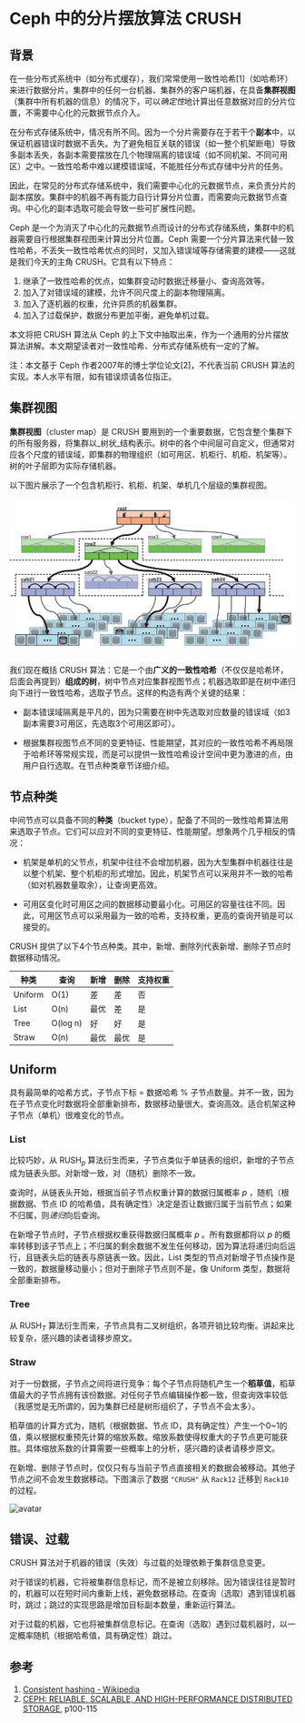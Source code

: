 # Ceph 中的分片摆放算法 CRUSH

## 背景

在一些分布式系统中（如分布式缓存），我们常常使用一致性哈希[1]（如哈希环）来进行数据分片。集群中的任何一台机器、集群外的客户端机器，在具备**集群视图**（集群中所有机器的信息）的情况下，可以*确定性*地计算出任意数据对应的分片位置，不需要中心化的元数据节点介入。

在分布式存储系统中，情况有所不同。因为一个分片需要存在于若干个**副本**中，以保证机器错误时数据不丢失。为了避免相互关联的错误（如一整个机架断电）导致多副本丢失，各副本需要摆放在几个物理隔离的错误域（如不同机架、不同可用区）之中。一致性哈希中难以建模错误域，不能胜任分布式存储中分片的任务。

因此，在常见的分布式存储系统中，我们需要中心化的元数据节点，来负责分片的副本摆放。集群中的机器不再有能力自行计算分片位置，而需要向元数据节点查询。中心化的副本选取可能会导致一些可扩展性问题。

Ceph 是一个为消灭了中心化的元数据节点而设计的分布式存储系统，集群中的机器需要自行根据集群视图来计算出分片位置。Ceph 需要一个分片算法来代替一致性哈希，不丢失一致性哈希优点的同时，又加入错误域等存储需要的建模——这就是我们今天的主角 CRUSH。它具有以下特点：

1. 继承了一致性哈希的优点，如集群变动时数据迁移量小、查询高效等。
2. 加入了对错误域的建模，允许不同尺度上的副本物理隔离。
3. 加入了逐机器的权重，允许异质的机器集群。
4. 加入了过载保护，数据分布更加平衡，避免单机过载。

本文将把 CRUSH 算法从 Ceph 的上下文中抽取出来，作为一个通用的分片摆放算法讲解。本文期望读者对一致性哈希、分布式存储系统有一定的了解。

注：本文基于 Ceph 作者2007年的博士学位论文[2]，不代表当前 CRUSH 算法的实现。本人水平有限，如有错误烦请各位指正。

## 集群视图

**集群视图**（cluster map）是 CRUSH 要用到的一个重要数据，它包含整个集群下的所有服务器，将集群以_树状_结构表示。树中的各个中间层可自定义，但通常对应各个尺度的错误域，即集群的物理组织（如可用区、机柜行、机柜、机架等）。树的叶子层即为实际存储机器。

以下图片展示了一个包含机柜行、机柜、机架、单机几个层级的集群视图。

![avatar](./cluster_map.png)

我们现在概括 CRUSH 算法：它是一个由**广义的一致性哈希**（不仅仅是哈希环，后面会再提到）**组成的树**，树中节点对应集群视图节点；机器选取即是在树中递归向下进行一致性哈希，选取子节点。这样的构造有两个关键的结果：

- 副本错误域隔离是平凡的，因为只需要在树中先选取对应数量的错误域（如3副本需要3可用区，先选取3个可用区即可）。

- 根据集群视图节点不同的变更特征、性能期望，其对应的一致性哈希不再局限于哈希环等常规实现，而是可以提供一致性哈希设计空间中更为激进的点，由用户自行选取。在节点种类章节详细介绍。

## 节点种类

中间节点可以具备不同的**种类**（bucket type），配备了不同的一致性哈希算法用来选取子节点。它们可以应对不同的变更特征、性能期望。想象两个几乎相反的情况：

- 机架是单机的父节点，机架中往往不会增加机器，因为大型集群中机器往往是以整个机架、整个机柜的形式增加。因此，机架节点可以采用并不一致的哈希（如对机器数量取余），让查询更高效。

- 可用区变化时可用区之间的数据移动要最小化。可用区的容量往往不同。因此，可用区节点可以采用最为一致的哈希，支持权重，更高的查询开销是可以接受的。

CRUSH 提供了以下4个节点种类。其中，新增、删除列代表新增、删除子节点时数据移动情况。

| 种类    | 查询     | 新增 | 删除 | 支持权重 |
| ------- | -------- | ---- | ---- | -------- |
| Uniform | O(1)     | 差   | 差   | 否       |
| List    | O(n)     | 最优 | 差   | 是       |
| Tree    | O(log n) | 好   | 好   | 是       |
| Straw   | O(n)     | 最优 | 最优 | 是       |

## Uniform

具有最简单的哈希方式，子节点下标 = 数据哈希 % 子节点数量。并不一致，因为在子节点变化时数据将全部重新排布，数据移动量很大。查询高效。适合机架这种子节点（单机）很难变化的节点。

### List

比较巧妙，从 $\text{RUSH}_p$ 算法衍生而来，子节点类似于单链表的组织，新增的子节点成为链表头部。对新增一致，对（随机）删除不一致。

查询时，从链表头开始，根据当前子节点权重计算的数据归属概率 $p$ ，随机（根据数据、节点 ID 的哈希值，具有确定性）决定是否让数据归属于当前节点；如果不归属，则*递归*向后查询。

在新增子节点时，子节点根据权重获得数据归属概率 $p$ 。所有数据都将以 $p$ 的概率转移到该子节点上；不归属的剩余数据不发生任何移动，因为算法将递归向后运行，且链表头后的链表与原链表一致。因此，List 类型的节点对新增子节点操作是一致的，数据量移动量小；但对于删除子节点则不是，像 Uniform 类型，数据将全部重新排布。

### Tree

从 $\text{RUSH}_T$ 算法衍生而来，子节点具有二叉树组织，各项开销比较均衡。讲起来比较复杂，感兴趣的读者请移步原文。

### Straw

对于一份数据，子节点之间将进行竞争：每个子节点将随机产生一个**稻草值**，稻草值最大的子节点拥有该份数据。对任何子节点编辑操作都一致，但查询效率较低（我感觉是无所谓的，因为集群已经是树形组织了，子节点不会太多）。

稻草值的计算方式为，随机（根据数据、节点 ID，具有确定性）产生一个0~1的值，乘以根据权重预先计算的缩放系数。缩放系数使得权重大的子节点更可能获胜。具体缩放系数的计算需要一些概率上的分析，感兴趣的读者请移步原文。

在新增、删除子节点时，仅仅只有与当前子节点直接相关的数据会被移动。其他子节点之间不会发生数据移动。下图演示了数据 `"CRUSH"` 从 `Rack12` 迁移到 `Rack10` 的过程。

![avatar](./straw-mig.bmp)

## 错误、过载

CRUSH 算法对于机器的错误（失效）与过载的处理依赖于集群信息变更。

对于错误的机器，它将被集群信息标记，而不是被立刻移除。因为错误往往是暂时的，机器可以在短时间内重新上线，避免数据移动。在查询（选取）遇到错误机器时，跳过；跳过的实现思路是增加目标副本数量，重新运行算法。

对于过载的机器，它也将被集群信息标记。在查询（选取）遇到过载机器时，以一定概率随机（根据哈希值，具有确定性）跳过。

## 参考

1. [Consistent hashing - Wikipedia](https://en.wikipedia.org/wiki/Consistent_hashing)
2. [CEPH: RELIABLE, SCALABLE, AND HIGH-PERFORMANCE DISTRIBUTED STORAGE](https://ceph.com/wp-content/uploads/2016/08/weil-thesis.pdf), p100-115
